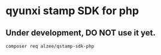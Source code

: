 # qyunxi stamp SDK for php

## Under development, **DO NOT** use it yet.

```
composer req alzee/qstamp-sdk-php
```
